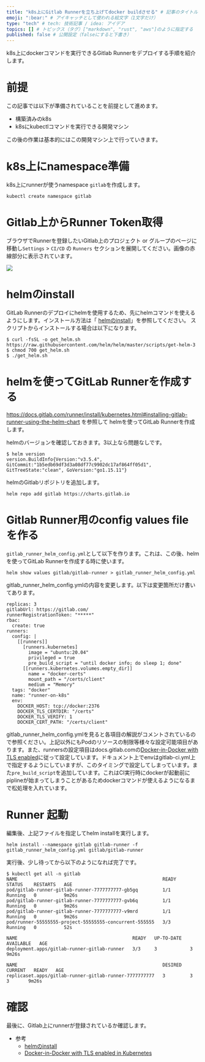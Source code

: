 ```yaml
---
title: "k8s上にGitlab Runnerを立ち上げてdocker buildさせる" # 記事のタイトル
emoji: ":bear:" # アイキャッチとして使われる絵文字（1文字だけ）
type: "tech" # tech: 技術記事 / idea: アイデア
topics: [] # トピックス（タグ）["markdown", "rust", "aws"]のように指定する
published: false # 公開設定（falseにすると下書き）
---
```


k8s上にdockerコマンドを実行できるGitlab Runnerをデプロイする手順を紹介します。

# 前提
この記事では以下が準備されていることを前提として進めます。

- 構築済みのk8s
- k8sにkubectlコマンドを実行できる開発マシン

この後の作業は基本的にはこの開発マシン上で行っていきます。

# k8s上にnamespace準備
k8s上にrunnerが使うnamespace `gitlab`を作成します。

```
kubectl create namespace gitlab
```

# Gitlab上からRunner Token取得
ブラウザでRunnerを登録したいGitlab上のプロジェクト or グループのページに移動し`Settings` > `CI/CD` の `Runners` セクションを展開してください。画像の赤線部分に表示されています。

![](https://storage.googleapis.com/zenn-user-upload/3chwmewkftpiyjoae2tpuo69jqtc)

# helmのinstall

GitLab Runnerのデプロイにhelmを使用するため、先にhelmコマンドを使えるようにします。インストール方法は「 [helmのinstall](https://helm.sh/ja/docs/intro/install/)」を参照してください。
スクリプトからインストールする場合は以下になります。

```
$ curl -fsSL -o get_helm.sh https://raw.githubusercontent.com/helm/helm/master/scripts/get-helm-3
$ chmod 700 get_helm.sh
$ ./get_helm.sh
```


# helmを使ってGitLab Runnerを作成する
https://docs.gitlab.com/runner/install/kubernetes.html#installing-gitlab-runner-using-the-helm-chart
を参照して helmを使ってGitLab Runnerを作成します。

helmのバージョンを確認しておきます。3以上なら問題なしです。

```
$ helm version
version.BuildInfo{Version:"v3.5.4", GitCommit:"1b5edb69df3d3a08df77c9902dc17af864ff05d1", GitTreeState:"clean", GoVersion:"go1.15.11"}
```

helmのGitlabリポジトリを追加します。

```
helm repo add gitlab https://charts.gitlab.io
```



# Gitlab Runner用のconfig values fileを作る

`gitlab_runner_helm_config.yml`として以下を作ります。これは、この後、helmを使ってGitLab Runnerを作成する時に使います。

```
helm show values gitlab/gitlab-runner > gitlab_runner_helm_config.yml
```

gitlab_runner_helm_config.ymlの内容を変更します。以下は変更箇所だけ書いてあります。

```
replicas: 3
gitlabUrl: https://gitlab.com/
runnerRegistrationToken: "*****"
rbac:
  create: true
runners:
  config: |
    [[runners]]
      [runners.kubernetes]
        image = "ubuntu:20.04"
        privileged = true
        pre_build_script = "until docker info; do sleep 1; done"
      [[runners.kubernetes.volumes.empty_dir]]
        name = "docker-certs"
        mount_path = "/certs/client"
        medium = "Memory"
  tags: "docker"
  name: "runner-on-k8s"
  env:
    DOCKER_HOST: tcp://docker:2376
    DOCKER_TLS_CERTDIR: "/certs"
    DOCKER_TLS_VERIFY: 1
    DOCKER_CERT_PATH: "/certs/client"
```

gitlab_runner_helm_config.ymlを見ると各項目の解説がコメントされているので参照ください。上記以外にもPodのリソースの制限等様々な設定可能項目があります。また、runnersの設定項目はdocs.gitlab.comの[Docker-in-Docker with TLS enabled](https://docs.gitlab.com/ee/ci/docker/using_docker_build.html#docker-in-docker-with-tls-enabled)に従って設定しています。ドキュメント上でenvはgitlab-ci.yml上で指定するようにしていますが、このタイミングで設定してしまっています。また`pre_build_script`を追加しています。これはCI実行時にdockerが起動前にpiplineが始まってしまうことがあるためdockerコマンドが使えるようになるまで松処理を入れています。


# Runner 起動
編集後、上記ファイルを指定してhelm installを実行します。

```
helm install --namespace gitlab gitlab-runner -f gitlab_runner_helm_config.yml gitlab/gitlab-runner
```

実行後、少し待ってから以下のようになれば完了です。

```
$ kubectl get all -n gitlab 
NAME                                                     READY   STATUS    RESTARTS   AGE
pod/gitlab-runner-gitlab-runner-7777777777-gb5gq         1/1     Running   0          9m26s
pod/gitlab-runner-gitlab-runner-7777777777-gvb6q         1/1     Running   0          9m26s
pod/gitlab-runner-gitlab-runner-7777777777-v9mrd         1/1     Running   0          9m26s
pod/runner-55555555-project-55555555-concurrent-555555   3/3     Running   0          52s

NAME                                          READY   UP-TO-DATE   AVAILABLE   AGE
deployment.apps/gitlab-runner-gitlab-runner   3/3     3            3           9m26s

NAME                                                     DESIRED   CURRENT   READY   AGE
replicaset.apps/gitlab-runner-gitlab-runner-7777777777   3         3         3       9m26s
```

# 確認
最後に、Gitlab上にrunnerが登録されているか確認します。



- 参考
    - [helmのinstall](https://helm.sh/ja/docs/intro/install/)
    - [Docker-in-Docker with TLS enabled in Kubernetes](https://docs.gitlab.com/ee/ci/docker/using_docker_build.html#docker-in-docker-with-tls-enabled-in-kubernetes)



